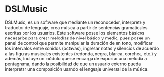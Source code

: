 # DSLMusic

DSLMusic, es un software que mediante un reconocedor, interprete y traductor de lenguaje, crea música a partir de sentencias gramaticales escritas por los usuarios. Este software posee los elementos básicos necesarios para crear melodías de nivel básico y medio, pues posee un panel de control que permite manipular la duración de un tono, modificar los intervalos entre sonidos (octavas), ingresar notas y silencios de acuerdo a las figuras musicales existentes (redonda, negra, blanca, corchea, etc.) y además, incluye un módulo que se encarga de exportar una melodía a pentagrama, dando la posibilidad de que un usuario externo pueda interpretar una composición usando el lenguaje universal de la música.
